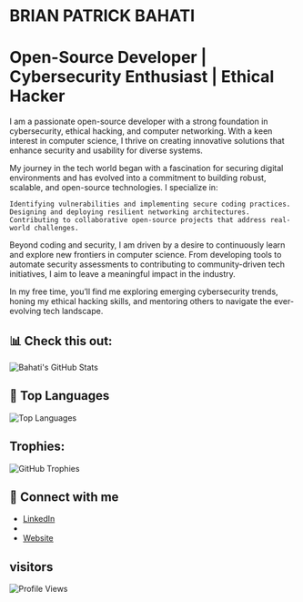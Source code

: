 # BRIAN PATRICK BAHATI

# Open-Source Developer | Cybersecurity Enthusiast | Ethical Hacker

I am a passionate open-source developer with a strong foundation in cybersecurity, ethical hacking, and computer networking. With a keen interest in computer science, I thrive on creating innovative solutions that enhance security and usability for diverse systems.

My journey in the tech world began with a fascination for securing digital environments and has evolved into a commitment to building robust, scalable, and open-source technologies. I specialize in:

    Identifying vulnerabilities and implementing secure coding practices.
    Designing and deploying resilient networking architectures.
    Contributing to collaborative open-source projects that address real-world challenges.

Beyond coding and security, I am driven by a desire to continuously learn and explore new frontiers in computer science. From developing tools to automate security assessments to contributing to community-driven tech initiatives, I aim to leave a meaningful impact in the industry.

In my free time, you’ll find me exploring emerging cybersecurity trends, honing my ethical hacking skills, and mentoring others to navigate the ever-evolving tech landscape.



## 📊 Check this out:
![Bahati's GitHub Stats](https://github-readme-stats.vercel.app/api?username=Bahati308&show_icons=true&theme=radical)

## 🚀 Top Languages
![Top Languages](https://github-readme-stats.vercel.app/api/top-langs/?username=Bahati308&layout=compact&theme=radical)

## Trophies:
![GitHub Trophies](https://github-profile-trophy.vercel.app/?username=Bahati308&theme=radical)



## 🔗 Connect with me
- [LinkedIn](https://ug.linkedin.com/in/bahati-brian-patrick-3b5933224)
- 
- [Website](https://bahati308.github.io/)

## visitors
  ![Profile Views](https://komarev.com/ghpvc/?username=Bahati308&color=blue)

